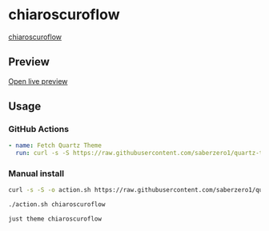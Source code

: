 # chiaroscuroflow

[chiaroscuroflow](https://github.com/Quinta0)

## Preview

[Open live preview](https://quartz-themes.github.io/chiaroscuroflow/)

## Usage

### GitHub Actions

```yaml
- name: Fetch Quartz Theme
  run: curl -s -S https://raw.githubusercontent.com/saberzero1/quartz-themes/master/action.sh | bash -s -- chiaroscuroflow
```

### Manual install

```bash
curl -s -S -o action.sh https://raw.githubusercontent.com/saberzero1/quartz-themes/master/action.sh

./action.sh chiaroscuroflow
```

```bash
just theme chiaroscuroflow
```
